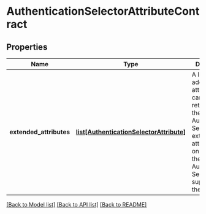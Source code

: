 # AuthenticationSelectorAttributeContract

## Properties
Name | Type | Description | Notes
------------ | ------------- | ------------- | -------------
**extended_attributes** | [**list[AuthenticationSelectorAttribute]**](AuthenticationSelectorAttribute.md) | A list of additional attributes that can be returned by the Authentication Selector. The extended attributes are only used if the Authentication Selector supports them. | [optional] 

[[Back to Model list]](../README.md#documentation-for-models) [[Back to API list]](../README.md#documentation-for-api-endpoints) [[Back to README]](../README.md)


